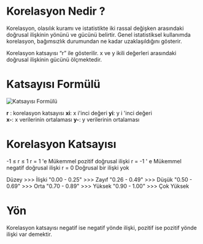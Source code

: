 # Korelasyon Nedir ?

Korelasyon, olasılık kuramı ve istatistikte iki rassal değişken arasındaki doğrusal ilişkinin yönünü ve gücünü belirtir. Genel istatistiksel kullanımda korelasyon, bağımsızlık durumundan ne kadar uzaklaşıldığını gösterir.

Korelasyon katsayısı “r” ile gösterilir.
x ve y ikili değerleri arasındaki doğrusal ilişkinin gücünü ölçmektedir.

# Katsayısı Formülü

![Katsayısı Formülü](http://keremozer.com/upload/dosya/keremozer_korelasyon_15881174e30c81.PNG)

**r** : korelasyon katsayısı 
**xi**: x i'inci değeri                       **yi**: y i 'inci değeri      
**x-**: x verilerinin ortalaması         **y-**: y verilerinin ortalaması

# Korelasyon Katsayısı

-1 ≤ r ≤ 1
r = 1 'e Mükemmel pozitif doğrusal ilişki
r = -1 ' e Mükemmel negatif doğrusal ilişki
r = 0 Doğrusal bir ilişki yok

Düzey >>>  İlişki
"0.00 -  0.25"          >>> Zayıf
"0.26 -  0.49"          >>> Düşük
"0.50 -  0.69"          >>> Orta
"0.70 -  0.89"          >>> Yüksek
"0.90 -  1.00"          >>> Çok Yüksek

# Yön

Korelasyon katsayısı negatif ise negatif yönde ilişki, pozitif ise pozitif yönde ilişki var demektir.